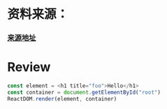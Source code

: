 # 资料来源：
### [来源地址](https://pomb.us/build-your-own-react/)

# Review

```ts
const element = <h1 title="foo">Hello</h1>
const container = document.getElementById("root")
ReactDOM.render(element, container)
```